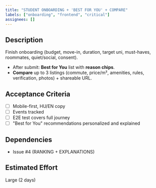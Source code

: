 ```yaml
---
title: "STUDENT ONBOARDING + 'BEST FOR YOU' + COMPARE"
labels: ["onboarding", "frontend", "critical"]
assignees: []
---
```


## Description

Finish onboarding (budget, move-in, duration, target uni, must-haves, roommates, quiet/social, consent).

* After submit: **Best for You** list with **reason chips**.
* **Compare** up to 3 listings (commute, price/m², amenities, rules, verification, photos) + shareable URL.

## Acceptance Criteria

- [ ] Mobile-first, HU/EN copy
- [ ] Events tracked
- [ ] E2E test covers full journey
- [ ] "Best for You" recommendations personalized and explained

## Dependencies

- Issue #4 (RANKING + EXPLANATIONS)

## Estimated Effort
Large (2 days)